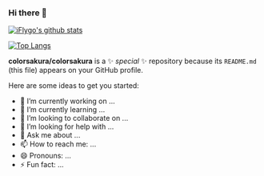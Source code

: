 ### Hi there 👋

[![iFlygo's github stats](https://github-readme-stats.vercel.app/api?username=colorsakura&count_private=true&show_icons=true)](https://github.com/colorsakura)

[![Top Langs](https://github-readme-stats.vercel.app/api/top-langs/?username=colorsakura&hide=php)](https://github.com/colorsakura)

**colorsakura/colorsakura** is a ✨ _special_ ✨ repository because its `README.md` (this file) appears on your GitHub profile.

Here are some ideas to get you started:

- 🔭 I’m currently working on ...
- 🌱 I’m currently learning ...
- 👯 I’m looking to collaborate on ...
- 🤔 I’m looking for help with ...
- 💬 Ask me about ...
- 📫 How to reach me: ...
- 😄 Pronouns: ...
- ⚡ Fun fact: ...

